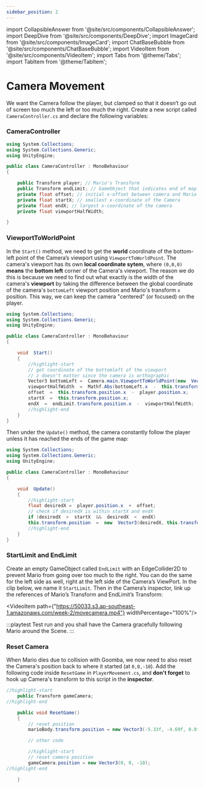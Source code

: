 ```yaml
---
sidebar_position: 2
---
```


import CollapsibleAnswer from '@site/src/components/CollapsibleAnswer';
import DeepDive from '@site/src/components/DeepDive';
import ImageCard from '@site/src/components/ImageCard';
import ChatBaseBubble from '@site/src/components/ChatBaseBubble';
import VideoItem from '@site/src/components/VideoItem';
import Tabs from '@theme/Tabs';
import TabItem from '@theme/TabItem';

# Camera Movement

We want the Camera follow the player, but clamped so that it doesn’t go out of screen too much the left or too much the right. Create a new script called `CameraController.cs` and declare the following variables:

### CameraController

```cs title="CameraController.cs"
using System.Collections;
using System.Collections.Generic;
using UnityEngine;

public class CameraController : MonoBehaviour
{

    public Transform player; // Mario's Transform
    public Transform endLimit; // GameObject that indicates end of map
    private float offset; // initial x-offset between camera and Mario
    private float startX; // smallest x-coordinate of the Camera
    private float endX; // largest x-coordinate of the camera
    private float viewportHalfWidth;

}

```

### ViewportToWorldPoint

In the `Start()` method, we need to get the **world** coordinate of the bottom-left point of the Camera’s viewport using `ViewportToWorldPoint`. The camera's viewport has its own **local coordinate sytem**, where `(0,0,0)` **means** the **bottom left** corner of the Camera's viewport. The reason we do this is because we need to find out what exactly is the width of the camera's **viewport** by taking the difference between the global coordinate of the camera's `bottomLeft` viewport position and Mario's transform `x` position. This way, we can keep the camera "centered" (or focused) on the player.

```cs title="CameraController.cs"
using System.Collections;
using System.Collections.Generic;
using UnityEngine;

public class CameraController : MonoBehaviour
{

    void  Start()
    {
        //highlight-start
        // get coordinate of the bottomleft of the viewport
        // z doesn't matter since the camera is orthographic
        Vector3 bottomLeft =  Camera.main.ViewportToWorldPoint(new  Vector3(0, 0, 0));
        viewportHalfWidth  =  Mathf.Abs(bottomLeft.x  -  this.transform.position.x);
        offset  =  this.transform.position.x  -  player.position.x;
        startX  =  this.transform.position.x;
        endX  =  endLimit.transform.position.x  -  viewportHalfWidth;
        //highlight-end
    }
}

```

Then under the `Update()` method, the camera constantly follow the player unless it has reached the ends of the game map:

```cs title="CameraController.cs"
using System.Collections;
using System.Collections.Generic;
using UnityEngine;

public class CameraController : MonoBehaviour
{

    void  Update()
    {
        //highlight-start
        float desiredX =  player.position.x  +  offset;
        // check if desiredX is within startX and endX
        if (desiredX  >  startX  &&  desiredX  <  endX)
        this.transform.position  =  new  Vector3(desiredX, this.transform.position.y, this.transform.position.z);
        //highlight-end
    }
}
```

### StartLimit and EndLimit

Create an empty GameObject called `EndLimit` with an EdgeCollider2D to prevent Mario from going over too much to the right. You can do the same for the left side as well, right at the left side of the Camera’s ViewPort. In the clip below, we name it `StartLimit`. Then in the Camera’s inspector, link up the references of Mario’s Transform and EndLimit’s Transform:

<VideoItem path={"https://50033.s3.ap-southeast-1.amazonaws.com/week-2/movecamera.mp4"} widthPercentage="100%"/>

:::playtest
Test run and you shall have the Camera gracefully following Mario around the Scene.
:::

### Reset Camera

When Mario dies due to collision with Goomba, we now need to also reset the Camera's position back to where it started (at `0,0,-10`). Add the following code inside `ResetGame` in `PlayerMovement.cs`, and **don't forget** to hook up Camera's transform to this script in the **inspector**.

```cs title="PlayerMovement.cs"
//highlight-start
    public Transform gameCamera;
//highlight-end

    public void ResetGame()
    {
        // reset position
        marioBody.transform.position = new Vector3(-5.33f, -4.69f, 0.0f);

        // other code

        //highlight-start
        // reset camera position
        gameCamera.position = new Vector3(0, 0, -10);
//highlight-end

    }

```
